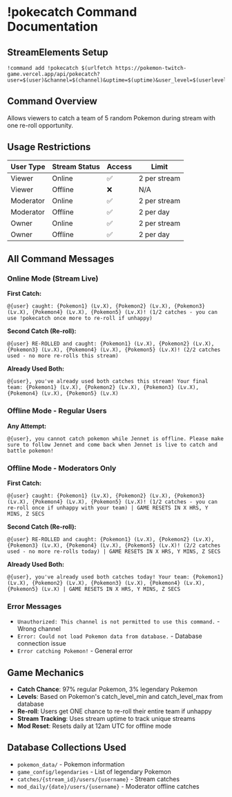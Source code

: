 # !pokecatch Command Documentation

## StreamElements Setup
```
!command add !pokecatch $(urlfetch https://pokemon-twitch-game.vercel.app/api/pokecatch?user=$(user)&channel=$(channel)&uptime=$(uptime)&user_level=$(userlevel))
```

## Command Overview
Allows viewers to catch a team of 5 random Pokemon during stream with one re-roll opportunity.

## Usage Restrictions

| User Type | Stream Status | Access | Limit |
|-----------|--------------|--------|-------|
| Viewer | Online | ✅ | 2 per stream |
| Viewer | Offline | ❌ | N/A |
| Moderator | Online | ✅ | 2 per stream |
| Moderator | Offline | ✅ | 2 per day |
| Owner | Online | ✅ | 2 per stream |
| Owner | Offline | ✅ | 2 per day |

## All Command Messages

### Online Mode (Stream Live)

**First Catch:**
```
@{user} caught: {Pokemon1} (Lv.X), {Pokemon2} (Lv.X), {Pokemon3} (Lv.X), {Pokemon4} (Lv.X), {Pokemon5} (Lv.X)! (1/2 catches - you can use !pokecatch once more to re-roll if unhappy)
```

**Second Catch (Re-roll):**
```
@{user} RE-ROLLED and caught: {Pokemon1} (Lv.X), {Pokemon2} (Lv.X), {Pokemon3} (Lv.X), {Pokemon4} (Lv.X), {Pokemon5} (Lv.X)! (2/2 catches used - no more re-rolls this stream)
```

**Already Used Both:**
```
@{user}, you've already used both catches this stream! Your final team: {Pokemon1} (Lv.X), {Pokemon2} (Lv.X), {Pokemon3} (Lv.X), {Pokemon4} (Lv.X), {Pokemon5} (Lv.X)
```

### Offline Mode - Regular Users

**Any Attempt:**
```
@{user}, you cannot catch pokemon while Jennet is offline. Please make sure to follow Jennet and come back when Jennet is live to catch and battle pokemon!
```

### Offline Mode - Moderators Only

**First Catch:**
```
@{user} caught: {Pokemon1} (Lv.X), {Pokemon2} (Lv.X), {Pokemon3} (Lv.X), {Pokemon4} (Lv.X), {Pokemon5} (Lv.X)! (1/2 catches - you can re-roll once if unhappy with your team) | GAME RESETS IN X HRS, Y MINS, Z SECS
```

**Second Catch (Re-roll):**
```
@{user} RE-ROLLED and caught: {Pokemon1} (Lv.X), {Pokemon2} (Lv.X), {Pokemon3} (Lv.X), {Pokemon4} (Lv.X), {Pokemon5} (Lv.X)! (2/2 catches used - no more re-rolls today) | GAME RESETS IN X HRS, Y MINS, Z SECS
```

**Already Used Both:**
```
@{user}, you've already used both catches today! Your team: {Pokemon1} (Lv.X), {Pokemon2} (Lv.X), {Pokemon3} (Lv.X), {Pokemon4} (Lv.X), {Pokemon5} (Lv.X) | GAME RESETS IN X HRS, Y MINS, Z SECS
```

### Error Messages

- `Unauthorized: This channel is not permitted to use this command.` - Wrong channel
- `Error: Could not load Pokemon data from database.` - Database connection issue
- `Error catching Pokemon!` - General error

## Game Mechanics

- **Catch Chance**: 97% regular Pokemon, 3% legendary Pokemon
- **Levels**: Based on Pokemon's catch_level_min and catch_level_max from database
- **Re-roll**: Users get ONE chance to re-roll their entire team if unhappy
- **Stream Tracking**: Uses stream uptime to track unique streams
- **Mod Reset**: Resets daily at 12am UTC for offline mode

## Database Collections Used

- `pokemon_data/` - Pokemon information
- `game_config/legendaries` - List of legendary Pokemon
- `catches/{stream_id}/users/{username}` - Stream catches
- `mod_daily/{date}/users/{username}` - Moderator offline catches
